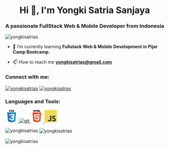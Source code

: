 <h1 align="center">Hi 👋, I'm Yongki Satria Sanjaya</h1>
<h3 align="center">A passionate FullStack Web & Mobile Developer from Indonesia</h3>

<p align="left"> <img src="https://komarev.com/ghpvc/?username=yongkisatrias&label=Profile%20views&color=0e75b6&style=flat" alt="yongkisatrias" /> </p>

- 🌱 I’m currently learning **Fullstack Web & Mobile Development in Pijar Camp Bootcamp.**

- 📫 How to reach me **yongkisatrias@gmail.com**

<h3 align="left">Connect with me:</h3>
<p align="left">
<a href="https://linkedin.com/in/yongkisatrias" target="blank"><img align="center" src="https://raw.githubusercontent.com/rahuldkjain/github-profile-readme-generator/master/src/images/icons/Social/linked-in-alt.svg" alt="yongkisatrias" height="30" width="40" /></a>
<a href="https://instagram.com/yongkisatras" target="blank"><img align="center" src="https://raw.githubusercontent.com/rahuldkjain/github-profile-readme-generator/master/src/images/icons/Social/instagram.svg" alt="yongkisatras" height="30" width="40" /></a>
</p>

<h3 align="left">Languages and Tools:</h3>
<p align="left"> <a href="https://www.w3schools.com/css/" target="_blank" rel="noreferrer"> <img src="https://raw.githubusercontent.com/devicons/devicon/master/icons/css3/css3-original-wordmark.svg" alt="css3" width="40" height="40"/> </a> <a href="https://git-scm.com/" target="_blank" rel="noreferrer"> <img src="https://www.vectorlogo.zone/logos/git-scm/git-scm-icon.svg" alt="git" width="40" height="40"/> </a> <a href="https://www.w3.org/html/" target="_blank" rel="noreferrer"> <img src="https://raw.githubusercontent.com/devicons/devicon/master/icons/html5/html5-original-wordmark.svg" alt="html5" width="40" height="40"/> </a> <a href="https://developer.mozilla.org/en-US/docs/Web/JavaScript" target="_blank" rel="noreferrer"> <img src="https://raw.githubusercontent.com/devicons/devicon/master/icons/javascript/javascript-original.svg" alt="javascript" width="40" height="40"/> </a> </p>

<p><img align="left" src="https://github-readme-stats.vercel.app/api/top-langs?username=yongkisatrias&show_icons=true&locale=en&layout=compact" alt="yongkisatrias" /></p>

<p>&nbsp;<img align="center" src="https://github-readme-stats.vercel.app/api?username=yongkisatrias&show_icons=true&locale=en" alt="yongkisatrias" /></p>

<p><img align="center" src="https://github-readme-streak-stats.herokuapp.com/?user=yongkisatrias&" alt="yongkisatrias" /></p>

